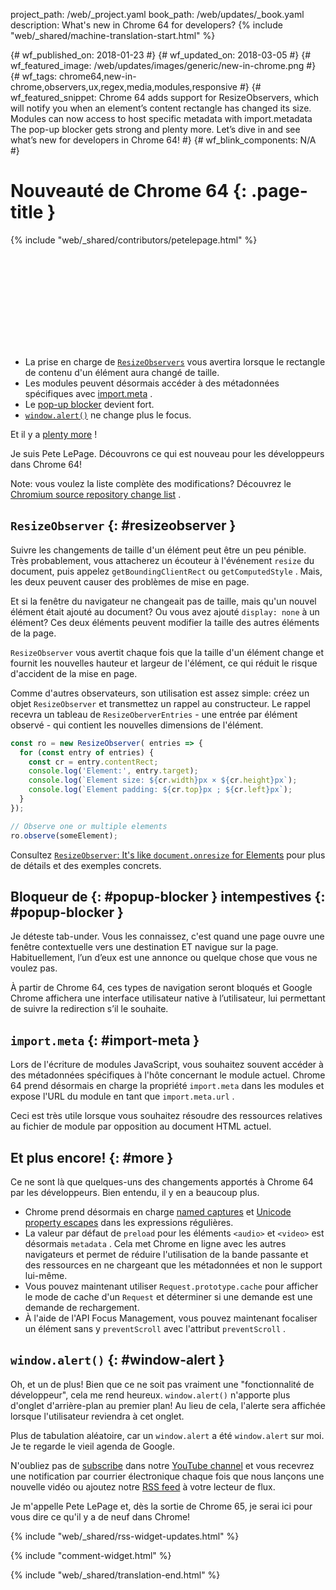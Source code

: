 project_path: /web/_project.yaml
book_path: /web/updates/_book.yaml
description: What's new in Chrome 64 for developers?
{% include "web/_shared/machine-translation-start.html" %}

{# wf_published_on: 2018-01-23 #}
{# wf_updated_on: 2018-03-05 #}
{# wf_featured_image: /web/updates/images/generic/new-in-chrome.png #}
{# wf_tags: chrome64,new-in-chrome,observers,ux,regex,media,modules,responsive #}
{# wf_featured_snippet: Chrome 64 adds support for ResizeObservers, which will notify you when an element’s content rectangle has changed its size. Modules can now access to host specific metadata with import.metadata The pop-up blocker gets strong and plenty more. Let’s dive in and see what’s new for developers in Chrome 64! #}
{# wf_blink_components: N/A #}

# Nouveauté de Chrome 64 {: .page-title }

{% include "web/_shared/contributors/petelepage.html" %}

<div class="clearfix"></div>

<div class="video-wrapper">
  <iframe class="devsite-embedded-youtube-video" data-video-id="y5sb-icqOyg"
          data-autohide="1" data-showinfo="0" frameborder="0" allowfullscreen>
  </iframe>
</div>

* La prise en charge de [`ResizeObservers`](#resizeobserver) vous avertira lorsque le rectangle de contenu d&#39;un élément aura changé de taille.
* Les modules peuvent désormais accéder à des métadonnées spécifiques avec [import.meta](#import-meta) .
* Le [pop-up blocker](#popup-blocker) devient fort.
* [`window.alert()`](#window-alert) ne change plus le focus.

Et il y a [plenty more](#more) !

Je suis Pete LePage. Découvrons ce qui est nouveau pour les développeurs dans Chrome 64!

<div class="clearfix"></div>

Note: vous voulez la liste complète des modifications? Découvrez le [Chromium source repository change list](https://chromium.googlesource.com/chromium/src/+log/63.0.3239.84..64.0.3282.140) .

## `ResizeObserver` {: #resizeobserver }

Suivre les changements de taille d&#39;un élément peut être un peu pénible. Très probablement, vous attacherez un écouteur à l&#39;événement `resize` du document, puis appelez `getBoundingClientRect` ou `getComputedStyle` . Mais, les deux peuvent causer des problèmes de mise en page.

Et si la fenêtre du navigateur ne changeait pas de taille, mais qu&#39;un nouvel élément était ajouté au document? Ou vous avez ajouté `display: none` à un élément? Ces deux éléments peuvent modifier la taille des autres éléments de la page.

`ResizeObserver` vous avertit chaque fois que la taille d&#39;un élément change et fournit les nouvelles hauteur et largeur de l&#39;élément, ce qui réduit le risque d&#39;accident de la mise en page.

Comme d&#39;autres observateurs, son utilisation est assez simple: créez un objet `ResizeObserver` et transmettez un rappel au constructeur. Le rappel recevra un tableau de `ResizeOberverEntries` - une entrée par élément observé - qui contient les nouvelles dimensions de l&#39;élément.

```js
const ro = new ResizeObserver( entries => {
  for (const entry of entries) {
    const cr = entry.contentRect;
    console.log('Element:', entry.target);
    console.log(`Element size: ${cr.width}px × ${cr.height}px`);
    console.log(`Element padding: ${cr.top}px ; ${cr.left}px`);
  }
});

// Observe one or multiple elements
ro.observe(someElement);
```

Consultez [`ResizeObserver`: It's like `document.onresize` for Elements](/web/updates/2016/10/resizeobserver) pour plus de détails et des exemples concrets.


## Bloqueur de {: #popup-blocker } intempestives {: #popup-blocker }

Je déteste tab-under. Vous les connaissez, c&#39;est quand une page ouvre une fenêtre contextuelle vers une destination ET navigue sur la page. Habituellement, l’un d’eux est une annonce ou quelque chose que vous ne voulez pas.

À partir de Chrome 64, ces types de navigation seront bloqués et Google Chrome affichera une interface utilisateur native à l’utilisateur, lui permettant de suivre la redirection s’il le souhaite.


## `import.meta` {: #import-meta }

Lors de l&#39;écriture de modules JavaScript, vous souhaitez souvent accéder à des métadonnées spécifiques à l&#39;hôte concernant le module actuel. Chrome 64 prend désormais en charge la propriété `import.meta` dans les modules et expose l&#39;URL du module en tant que `import.meta.url` .

Ceci est très utile lorsque vous souhaitez résoudre des ressources relatives au fichier de module par opposition au document HTML actuel.


## Et plus encore! {: #more }

Ce ne sont là que quelques-uns des changements apportés à Chrome 64 par les développeurs. Bien entendu, il y en a beaucoup plus.

* Chrome prend désormais en charge [named captures](/web/updates/2017/07/upcoming-regexp-features#named_captures) et [Unicode property  escapes](/web/updates/2017/07/upcoming-regexp-features#unicode_property_escapes) dans les expressions régulières.
* La valeur par défaut de `preload` pour les éléments `<audio>` et `<video>` est désormais `metadata` . Cela met Chrome en ligne avec les autres navigateurs et permet de réduire l&#39;utilisation de la bande passante et des ressources en ne chargeant que les métadonnées et non le support lui-même.
* Vous pouvez maintenant utiliser `Request.prototype.cache` pour afficher le mode de cache d&#39;un `Request` et déterminer si une demande est une demande de rechargement.
* À l&#39;aide de l&#39;API Focus Management, vous pouvez maintenant focaliser un élément sans y `preventScroll` avec l&#39;attribut `preventScroll` .

## `window.alert()` {: #window-alert }

Oh, et un de plus! Bien que ce ne soit pas vraiment une &quot;fonctionnalité de développeur&quot;, cela me rend heureux. `window.alert()` n&#39;apporte plus d&#39;onglet d&#39;arrière-plan au premier plan! Au lieu de cela, l&#39;alerte sera affichée lorsque l&#39;utilisateur reviendra à cet onglet.

Plus de tabulation aléatoire, car un `window.alert` a été `window.alert` sur moi. Je te regarde le vieil agenda de Google.


N&#39;oubliez pas de [subscribe](https://goo.gl/6FP1a5) dans notre [YouTube channel](https://www.youtube.com/user/ChromeDevelopers/) et vous recevrez une notification par courrier électronique chaque fois que nous lançons une nouvelle vidéo ou ajoutez notre [RSS feed](/web/shows/rss.xml) à votre lecteur de flux.


Je m&#39;appelle Pete LePage et, dès la sortie de Chrome 65, je serai ici pour vous dire ce qu&#39;il y a de neuf dans Chrome!

{% include "web/_shared/rss-widget-updates.html" %}

{% include "comment-widget.html" %}

{% include "web/_shared/translation-end.html" %}